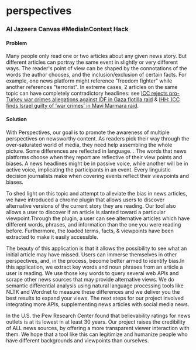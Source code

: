 perspectives
============

### Al Jazeera Canvas #MediaInContext Hack

#### Problem

Many people only read one or two articles about any given news story.
But different articles can portray the same event in slightly or very 
different ways. The reader's point of view can be shaped by the connotations of the words the author chooses, and the inclusion/exclusion of certain facts.
For example, one news platform might reference "freedom fighter" while another references "terrorist".
In extreme cases, 2 articles on the same topic can have completely contradictory headlines:
see [ICC rejects pro-Turkey war crimes allegations against IDF in Gaza flotilla raid](http://jpost.com/Israel-News/ICC-rejects-pro-Turkey-war-crimes-allegations-against-IDF-in-Gaza-flotilla-raid-380955) & [IHH: ICC finds Israel guilty of ‘war crimes’ in Mavi Marmara raid](http://www.todayszaman.com/diplomacy_ihh-icc-finds-israel-guilty-of-war-crimes-in-mavi-marmara-raid_363650.html).

#### Solution

With Perspectives, our goal is to promote the awareness of multiple perspectives on newsworthy content. As readers pick their way through the over-saturated world of media, they need help assembling the whole picture. Some differences are reflected in language. . The words that news platforms choose when they report are reflective of their view points and biases. A news headlines might be in passive voice, while another will be in active voice, implicating the participants in an event. Every linguistic decision journalists make when covering events reflect their viewpoints and biases.

To shed light on this topic and attempt to alleviate the bias in news articles, we have introduced a chrome plugin that allows users to discover alternative versions of the current story they are reading. Our tool also allows a user to discover if an article is slanted toward a particular viewpoint.Through the plugin, a user can see alternative articles which have different words, phrases, and information than the one you were reading before. Furthermore, the loaded terms, facts, & viewpoints have been extracted to make it easily accessible. 

The beauty of this application is that it allows the possibility to see what an initial article may have missed. Users can immerse themselves in other perspectives, and, in the process, become better armed to identify bias.In this application, we extract key words and noun phrases from an article a user is reading. We use those key words to query several web APIs and scrape other news sources that may provide alternative views. We do semantic differential analysis using natural language processing tools like NLTK and Wordnet to measure these differences and we deliver you the best results to expand your views. The next steps for our project involved integrating more APIs, supplementing news articles with social media news. 

In the U.S. the Pew Research Center found that believability ratings for news outlets is at its lowest in at least 30 years. Our project raises the credibility of ALL news sources, by offering a more transparent viewer interaction with them. We hope that a tool like this can legitimize and humanize people who have different backgrounds and viewpoints than ourselves.
